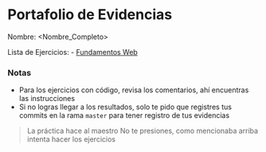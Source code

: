 # Portafolio de Evidencias

Nombre: <Nombre_Completo>

Lista de Ejercicios:
    - [Fundamentos Web](/fundamentos-web/README.md)

### Notas
* Para los ejercicios con código, revisa los comentarios, ahí encuentras las instrucciones
* Si no logras llegar a los resultados, solo te pido que registres tus commits en la rama `master` para tener registro de tus evidencias

> La práctica hace al maestro
> No te presiones, como mencionaba arriba intenta hacer los ejercicios